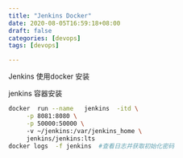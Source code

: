 ```yaml
---
title: "Jenkins Docker"
date: 2020-08-05T16:59:18+08:00
draft: false  
categories: [devops]
tags: [devops]

---
```


Jenkins 使用docker 安装

<!--more-->

jenkins 容器安装 

```bash
docker  run --name   jenkins  -itd \
     -p 8081:8080 \
     -p 50000:50000 \ 
     -v ~/jenkins:/var/jenkins_home \ 
     jenkins/jenkins:lts   
docker logs  -f jenkins  #查看日志并获取初始化密码
```

